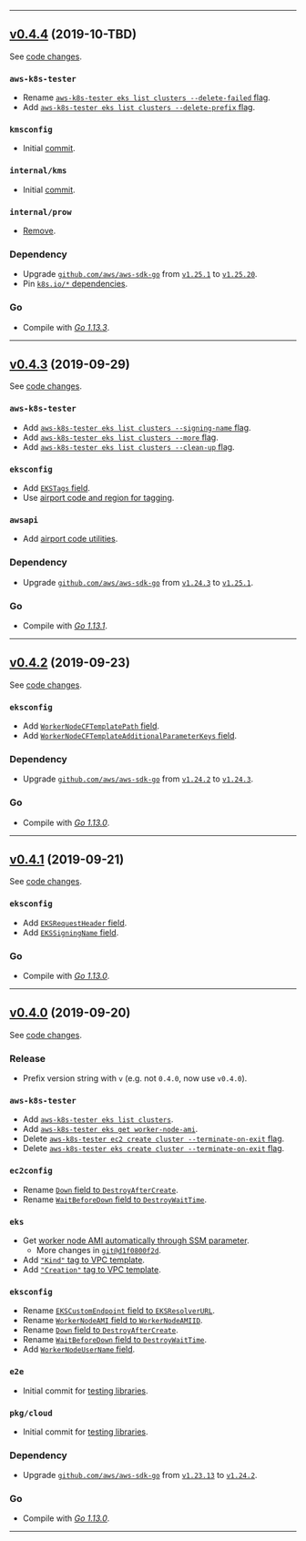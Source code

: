 


<hr>


## [v0.4.4](https://github.com/aws/aws-k8s-tester/releases/tag/v0.4.4) (2019-10-TBD)

See [code changes](https://github.com/aws/aws-k8s-tester/compare/v0.4.3...v0.4.4).

### `aws-k8s-tester`

- Rename [`aws-k8s-tester eks list clusters --delete-failed` flag](https://github.com/aws/aws-k8s-tester/commit/3d5379d465cb29bac7519178ee25e11b48d6d02d).
- Add [`aws-k8s-tester eks list clusters --delete-prefix` flag](https://github.com/aws/aws-k8s-tester/commit/c0e2da2b910176b9f8dad59e35712689ec289c34).

### `kmsconfig`

- Initial [commit](https://github.com/aws/aws-k8s-tester/commit/eab638497e57562046398784934c93b9c37dfb4b).

### `internal/kms`

- Initial [commit](https://github.com/aws/aws-k8s-tester/commit/eab638497e57562046398784934c93b9c37dfb4b).

### `internal/prow`

- [Remove](https://github.com/aws/aws-k8s-tester/commit/050ed364929cfe15b638e3b2d9a3f9b1b0e197d9).

### Dependency

- Upgrade [`github.com/aws/aws-sdk-go`](https://github.com/aws/aws-sdk-go/releases) from [`v1.25.1`](https://github.com/aws/aws-sdk-go/releases/tag/v1.25.1) to [`v1.25.20`](https://github.com/aws/aws-sdk-go/releases/tag/v1.25.20).
- Pin [`k8s.io/*` dependencies](https://github.com/aws/aws-k8s-tester/commit/2f1fdf5c7e47c4a001a3913e37c88b0c94a31f6a).

### Go

- Compile with [*Go 1.13.3*](https://golang.org/doc/devel/release.html#go1.13).


<hr>


## [v0.4.3](https://github.com/aws/aws-k8s-tester/releases/tag/v0.4.3) (2019-09-29)

See [code changes](https://github.com/aws/aws-k8s-tester/compare/v0.4.2...v0.4.3).

### `aws-k8s-tester`

- Add [`aws-k8s-tester eks list clusters --signing-name` flag](https://github.com/aws/aws-k8s-tester/commit/e4c8b5beb852e9b7c18cb17bcd6f6fbf85f7b2da).
- Add [`aws-k8s-tester eks list clusters --more` flag](https://github.com/aws/aws-k8s-tester/commit/e4c8b5beb852e9b7c18cb17bcd6f6fbf85f7b2da).
- Add [`aws-k8s-tester eks list clusters --clean-up` flag](https://github.com/aws/aws-k8s-tester/commit/e4c8b5beb852e9b7c18cb17bcd6f6fbf85f7b2da).

### `eksconfig`

- Add [`EKSTags` field](https://github.com/aws/aws-k8s-tester/commit/954468626d8e2bab3010af8bef2791de03ef5263).
- Use [airport code and region for tagging](https://github.com/aws/aws-k8s-tester/commit/74991b3050073e063a9d34bd99a60cfcfd715cfe).

### `awsapi`

- Add [airport code utilities](https://github.com/aws/aws-k8s-tester/commit/74991b3050073e063a9d34bd99a60cfcfd715cfe).

### Dependency

- Upgrade [`github.com/aws/aws-sdk-go`](https://github.com/aws/aws-sdk-go/releases) from [`v1.24.3`](https://github.com/aws/aws-sdk-go/releases/tag/v1.24.3) to [`v1.25.1`](https://github.com/aws/aws-sdk-go/releases/tag/v1.25.1).

### Go

- Compile with [*Go 1.13.1*](https://golang.org/doc/devel/release.html#go1.13).


<hr>


## [v0.4.2](https://github.com/aws/aws-k8s-tester/releases/tag/v0.4.2) (2019-09-23)

See [code changes](https://github.com/aws/aws-k8s-tester/compare/v0.4.1...v0.4.2).

### `eksconfig`

- Add [`WorkerNodeCFTemplatePath` field](https://github.com/aws/aws-k8s-tester/commit/e33beb235c86420a693a367a39a7a810580bd475).
- Add [`WorkerNodeCFTemplateAdditionalParameterKeys` field](https://github.com/aws/aws-k8s-tester/commit/e33beb235c86420a693a367a39a7a810580bd475).

### Dependency

- Upgrade [`github.com/aws/aws-sdk-go`](https://github.com/aws/aws-sdk-go/releases) from [`v1.24.2`](https://github.com/aws/aws-sdk-go/releases/tag/v1.24.2) to [`v1.24.3`](https://github.com/aws/aws-sdk-go/releases/tag/v1.24.3).

### Go

- Compile with [*Go 1.13.0*](https://golang.org/doc/devel/release.html#go1.13).


<hr>


## [v0.4.1](https://github.com/aws/aws-k8s-tester/releases/tag/v0.4.1) (2019-09-21)

See [code changes](https://github.com/aws/aws-k8s-tester/compare/v0.4.0...v0.4.1).

### `eksconfig`

- Add [`EKSRequestHeader` field](https://github.com/aws/aws-k8s-tester/commit/ecaa236b66967b1aaff8b938e3daeb4ed0a59df8).
- Add [`EKSSigningName` field](https://github.com/aws/aws-k8s-tester/commit/ecaa236b66967b1aaff8b938e3daeb4ed0a59df8).

### Go

- Compile with [*Go 1.13.0*](https://golang.org/doc/devel/release.html#go1.13).


<hr>


## [v0.4.0](https://github.com/aws/aws-k8s-tester/releases/tag/v0.4.0) (2019-09-20)

See [code changes](https://github.com/aws/aws-k8s-tester/compare/0.3.4...v0.4.0).

### Release

- Prefix version string with `v` (e.g. not `0.4.0`, now use `v0.4.0`).

### `aws-k8s-tester`

- Add [`aws-k8s-tester eks list clusters`](https://github.com/aws/aws-k8s-tester/commit/09994664f2ef14d07f21b941dce5caa6c99272d0).
- Add [`aws-k8s-tester eks get worker-node-ami`](https://github.com/aws/aws-k8s-tester/commit/d1f0800f2df575e9662fec15fb47a4080ee6664a).
- Delete [`aws-k8s-tester ec2 create cluster --terminate-on-exit` flag](https://github.com/aws/aws-k8s-tester/commit/67aa1e2a55e48aa29bded1f60b533fde5fc1883f).
- Delete [`aws-k8s-tester eks create cluster --terminate-on-exit` flag](https://github.com/aws/aws-k8s-tester/commit/67aa1e2a55e48aa29bded1f60b533fde5fc1883f).

### `ec2config`

- Rename [`Down` field to `DestroyAfterCreate`](https://github.com/aws/aws-k8s-tester/commit/67aa1e2a55e48aa29bded1f60b533fde5fc1883f).
- Rename [`WaitBeforeDown` field to `DestroyWaitTime`](https://github.com/aws/aws-k8s-tester/commit/67aa1e2a55e48aa29bded1f60b533fde5fc1883f).

### `eks`

- Get [worker node AMI automatically through SSM parameter](https://github.com/aws/aws-k8s-tester/commit/e4a5e9439608955f756d3b37c68f897b71de7912).
  - More changes in [`git@d1f0800f2d`](https://github.com/aws/aws-k8s-tester/commit/d1f0800f2df575e9662fec15fb47a4080ee6664a).
- Add [`"Kind"` tag to VPC template](https://github.com/aws/aws-k8s-tester/commit/d81ea52a8f51f2bcd43daaaa64154a82f6f53c1b).
- Add [`"Creation"` tag to VPC template](https://github.com/aws/aws-k8s-tester/commit/f1b48ea59f72a64d950954b413ed45dc024c6593).

### `eksconfig`

- Rename [`EKSCustomEndpoint` field to `EKSResolverURL`](https://github.com/aws/aws-k8s-tester/commit/09994664f2ef14d07f21b941dce5caa6c99272d0).
- Rename [`WorkerNodeAMI` field to `WorkerNodeAMIID`](https://github.com/aws/aws-k8s-tester/commit/d1f0800f2df575e9662fec15fb47a4080ee6664a).
- Rename [`Down` field to `DestroyAfterCreate`](https://github.com/aws/aws-k8s-tester/commit/f0c94407ec7746677acf85e851dcd45313d7bae9).
- Rename [`WaitBeforeDown` field to `DestroyWaitTime`](https://github.com/aws/aws-k8s-tester/commit/f0c94407ec7746677acf85e851dcd45313d7bae9).
- Add [`WorkerNodeUserName` field](https://github.com/aws/aws-k8s-tester/commit/d56c5bd679c3d76bd33b288d95ecd3743ec6c27a).

### `e2e`

- Initial commit for [testing libraries](https://github.com/aws/aws-k8s-tester/tree/master/e2e).

### `pkg/cloud`

- Initial commit for [testing libraries](https://github.com/aws/aws-k8s-tester/tree/master/pkg/cloud).

### Dependency

- Upgrade [`github.com/aws/aws-sdk-go`](https://github.com/aws/aws-sdk-go/releases) from [`v1.23.13`](https://github.com/aws/aws-sdk-go/releases/tag/v1.23.13) to [`v1.24.2`](https://github.com/aws/aws-sdk-go/releases/tag/v1.24.2).

### Go

- Compile with [*Go 1.13.0*](https://golang.org/doc/devel/release.html#go1.13).


<hr>


